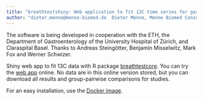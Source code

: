 ```yaml
---
title: "breathtestshiny: Web application to fit 13C time series for gastric emptying"
author: "dieter.menne@menne-biomed.de  Dieter Menne, Menne Biomed Consulting Tübingen, Germany http://www.menne-biomed.de"
---
```


The software is being developed in cooperation with the ETH, the Department of Gastroenterology of the University Hospital of Zürich, and Claraspital Basel. Thanks to Andreas Steingötter, Benjamin Misselwitz, Mark Fox and Werner Schwizer.

Shiny web app to fit 13C data with R package [breathtestcore](https://github.com/dmenne/breathtestcore). You can try the [web app](https://apps.menne-biomed.de/breathtestshiny/) online. No data are in this online version stored, but you can download all results and group-pairwise comparisons for studies.

For an easy installation, use the [Docker image](https://hub.docker.com/r/dmenne/breathtestshiny/).
